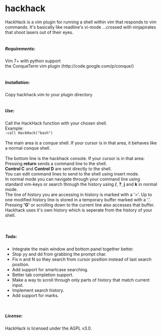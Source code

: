hackhack
========

HackHack is a vim plugin for running a shell within vim that responds to vim commands. It's basically like readline's vi-mode ...crossed with ninjapirates that shoot lasers out of their eyes.
<br/><br/>
<H5>Requirements:</H5>
Vim 7+ with python support<br/>
the ConqueTerm vim plugin (http://code.google.com/p/conque/)<br/>
<br/>
<H5>Installation:</H5>
Copy hackhack.vim to your plugin directory<br/>
<br/>
<H5>Use:</H5>
Call the HackHack function with your chosen shell.<br/>
Example:<br/>
<code>:call HackHack("bash")</code>
<br/><br/>
The main area is a conque shell. If your cursor is in that area, it behaves like a normal conque shell.<br/>
<br>
The bottom line is the hackhack console. If your cursor is in that area:<br/>
Pressing <b>return</b> sends a command line to the shell.<br/>
<b>Control C</b> and <b>Control D</b> are sent directly to the shell.<br/>
You can edit command lines to send to the shell using insert mode.<br/>
In normal mode you can navigate through your command line using standard vim-keys or search through the history using <b>/</b>, <b>?</b>, <b>j</b> and <b>k</b> in normal mode.<br/>
The line of history you are accessing in history is marked with a '>'. Up to one modified history line is stored in a temporary buffer marked with a '.'. Pressing <b>'G'</b> or scrolling down to the current line also accesses that buffer.<br/>
Hackhack uses it's own history which is seperate from the history of your shell.<br/>
<br/><br/>
<H5>Todo:</H5>
<ul>
<li>Integrate the main window and bottom panel together better.</li>
<li>Stop yy and dd from grabbing the prompt char.</li>
<li>Fix n and N so they search from cursor position instead of last search position.</li>
<li>Add support for smartcase searching.</li>
<li>Better tab completion support.</li>
<li>Make a way to scroll through only parts of history that match current input.</li>
<li>Implement search history.</li>
<li>Add support for marks.</li>
</ul>
<br/>
<H5>License:</H5>
HackHack is licensed under the AGPL v3.0.
